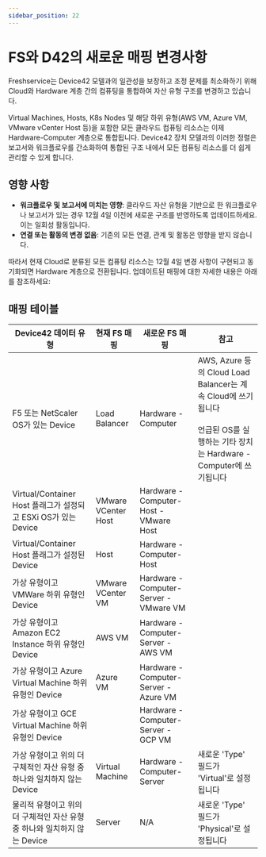 ```yaml
---
sidebar_position: 22
---
```


# FS와 D42의 새로운 매핑 변경사항

Freshservice는 Device42 모델과의 일관성을 보장하고 조정 문제를 최소화하기 위해 Cloud와 Hardware 계층 간의 컴퓨팅을 통합하여 자산 유형 구조를 변경하고 있습니다.

Virtual Machines, Hosts, K8s Nodes 및 해당 하위 유형(AWS VM, Azure VM, VMware vCenter Host 등)을 포함한 모든 클라우드 컴퓨팅 리소스는 이제 Hardware-Computer 계층으로 통합됩니다. Device42 장치 모델과의 이러한 정렬은 보고서와 워크플로우를 간소화하여 통합된 구조 내에서 모든 컴퓨팅 리소스를 더 쉽게 관리할 수 있게 합니다.

## 영향 사항

- **워크플로우 및 보고서에 미치는 영향**: 클라우드 자산 유형을 기반으로 한 워크플로우나 보고서가 있는 경우 12월 4일 이전에 새로운 구조를 반영하도록 업데이트하세요. 이는 일회성 활동입니다.
- **연결 또는 활동의 변경 없음**: 기존의 모든 연결, 관계 및 활동은 영향을 받지 않습니다.

따라서 현재 Cloud로 분류된 모든 컴퓨팅 리소스는 12월 4일 변경 사항이 구현되고 동기화되면 Hardware 계층으로 전환됩니다. 업데이트된 매핑에 대한 자세한 내용은 아래를 참조하세요:

## 매핑 테이블

| Device42 데이터 유형 | 현재 FS 매핑 | 새로운 FS 매핑 | 참고 |
|---------------------|-------------|-------------|------|
| F5 또는 NetScaler OS가 있는 Device | Load Balancer | Hardware - Computer | AWS, Azure 등의 Cloud Load Balancer는 계속 Cloud에 쓰기됩니다<br/><br/>언급된 OS를 실행하는 기타 장치는 Hardware -Computer에 쓰기됩니다 |
| Virtual/Container Host 플래그가 설정되고 ESXi OS가 있는 Device | VMware VCenter Host | Hardware - Computer-Host - VMware Host | |
| Virtual/Container Host 플래그가 설정된 Device | Host | Hardware - Computer-Host | |
| 가상 유형이고 VMWare 하위 유형인 Device | VMware VCenter VM | Hardware - Computer-Server - VMware VM | |
| 가상 유형이고 Amazon EC2 Instance 하위 유형인 Device | AWS VM | Hardware - Computer-Server - AWS VM | |
| 가상 유형이고 Azure Virtual Machine 하위 유형인 Device | Azure VM | Hardware - Computer-Server - Azure VM | |
| 가상 유형이고 GCE Virtual Machine 하위 유형인 Device | | Hardware - Computer-Server - GCP VM | |
| 가상 유형이고 위의 더 구체적인 자산 유형 중 하나와 일치하지 않는 Device | Virtual Machine | Hardware - Computer-Server | 새로운 'Type' 필드가 'Virtual'로 설정됩니다 |
| 물리적 유형이고 위의 더 구체적인 자산 유형 중 하나와 일치하지 않는 Device | Server | N/A | 새로운 'Type' 필드가 'Physical'로 설정됩니다 |